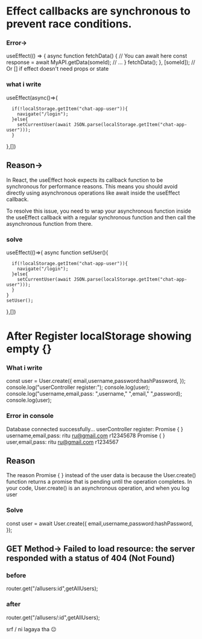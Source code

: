# Effect callbacks are synchronous to prevent race conditions.
### Error->
useEffect(() => {
  async function fetchData() {
    // You can await here
    const response = await MyAPI.getData(someId);
    // ...
  }
  fetchData();
}, [someId]); // Or [] if effect doesn't need props or state

### what i write
 useEffect(async()=>{

      if(!localStorage.getItem("chat-app-user")){
        navigate("/login");
      }else{
        setCurrentUser(await JSON.parse(localStorage.getItem("chat-app-user")));
      }
    
  },[])

## Reason->
In React, the useEffect hook expects its callback function to be synchronous for performance reasons. This means you should avoid directly using asynchronous operations like await inside the useEffect callback.

To resolve this issue, you need to wrap your asynchronous function inside the useEffect callback with a regular synchronous function and then call the asynchronous function from there. 

### solve
useEffect(()=>{
    async function setUser(){

      if(!localStorage.getItem("chat-app-user")){
        navigate("/login");
      }else{
        setCurrentUser(await JSON.parse(localStorage.getItem("chat-app-user")));
      }
    }  
    setUser();
  },[])


# After Register localStorage showing empty {}

### What i write
 const user = User.create({ 
        email,username,password:hashPassword,
    });
    console.log("userController register:");
    console.log(user);
    console.log("username,email,pass: ",username," ",email," ",password);
    console.log(user);

### Error in console
Database connected successfully...
userController register:
Promise { <pending> }
username,email,pass:  ritu   ru@gmail.com   r12345678
Promise { <pending> }
user,email,pass:  ritu   ru@gmail.com   r1234567


## Reason 
The reason  Promise { <pending> } instead of the user data is because the User.create() function returns a promise that is pending until the operation completes. In your code, User.create() is an asynchronous operation, and when you log user

### Solve
 const user = await User.create({ 
        email,username,password:hashPassword,
    });

## GET Method-> Failed to load resource: the server responded with a status of 404 (Not Found)

### before
router.get("/allusers:id",getAllUsers);
### after
router.get("/allusers/:id",getAllUsers);

srf / ni lagaya tha 😐
